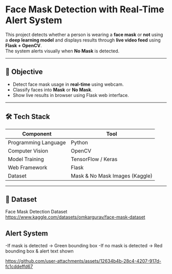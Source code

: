 # Face Mask Detection with Real-Time Alert System

This project detects whether a person is wearing a **face mask** or **not** using a **deep learning model** and displays results through **live video feed** using **Flask + OpenCV**.  
The system alerts visually when **No Mask** is detected.

---

## 🎯 Objective
- Detect face mask usage in **real-time** using webcam.
- Classify faces into **Mask** or **No Mask**.
- Show live results in browser using Flask web interface.

---

## 🛠️ Tech Stack
| Component | Tool |
|----------|------|
| Programming Language | Python |
| Computer Vision | OpenCV |
| Model Training | TensorFlow / Keras |
| Web Framework | Flask |
| Dataset | Mask & No Mask Images (Kaggle) |

---

## 🎒 Dataset
Face Mask Detection Dataset
https://www.kaggle.com/datasets/omkargurav/face-mask-dataset
## Alert System
-If mask is detected → Green bounding box
-If no mask is detected → Red bounding box & alert text shown

https://github.com/user-attachments/assets/12634b4b-28c4-4207-917d-fc1cddeffd67


